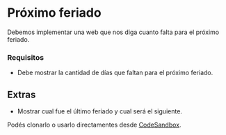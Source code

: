 # Próximo feriado
Debemos implementar una web que nos diga cuanto falta para el próximo feriado.

### Requisitos
- Debe mostrar la cantidad de días que faltan para el próximo feriado.

## Extras
- Mostrar cual fue el último feriado y cual será el siguiente.

Podés clonarlo o usarlo directamentes desde [CodeSandbox](https://codesandbox.io/s/github/goncy/interview-challenges/tree/main/proyectos-take-home/proximo-feriado).
